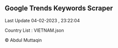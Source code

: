 

## Google Trends Keywords Scraper 
 
Last Update 04-02-2023 , 23:22:04

Country List :
VIETNAM.json



© Abdul Muttaqin 
